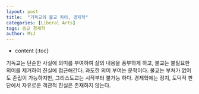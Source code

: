 ```yaml
---
layout: post
title:  "기독교와 불교 차이, 경제학"
categories: [Liberal Arts]
tags: 종교 경제학
author: MsJ
---
```


* content
{:toc}

기독교는 단순한 사실에 의미를 부여하여 삶의 내용을 풍부하게 하고, 불교는 불필요한 의미를 제거하여 진실에 접근해간다. 과도한 의미 부여는 문학이다. 불교는 부처가 없어도 존립이 가능하지만, 그리스도교는 시작부터 불가능 하다. 경제학에는 정치, 도덕적 판단에서 자유로운 객관적 진실은 존재하지 않는다.
